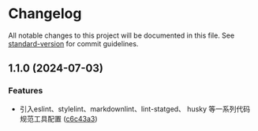 # Changelog

All notable changes to this project will be documented in this file. See [standard-version](https://github.com/conventional-changelog/standard-version) for commit guidelines.

## 1.1.0 (2024-07-03)

### Features

- 引入eslint、stylelint、markdownlint、lint-statged、 husky 等一系列代码规范工具配置 ([c6c43a3](https://github.com/sunly-9527/react-template/commit/c6c43a38fb2b7c01aad7b260f5c4263969f72cd3))
